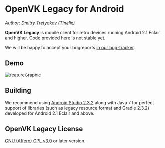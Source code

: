 # OpenVK Legacy for Android
_Author: [Dmitry Tretyakov (Tinelix)](https://github.com/tretdm)_

**OpenVK Legacy** is mobile client for retro devices running Android 2.1 Eclair and higher. Code provided here is not stable yet.

We will be happy to accept your bugreports [in our bug-tracker](https://github.com/openvk/mobile-android-legacy/projects/1).

## Demo
![featureGraphic](https://user-images.githubusercontent.com/76806170/196964150-1019f4ca-81c1-418f-8102-2543aa6a71c4.jpg)

## Building
We recommend using [Android Studio 2.3.2](https://developer.android.com/studio/archive) along with Java 7 for perfect support of libraries (such as legacy resource format and Gradle 2.3.2) developed for Android 2.1 Eclair and above.

## OpenVK Legacy License
[GNU (Affero) GPL v3.0](https://github.com/openvk/mobile-android-legacy/blob/main/COPYING) or later version.

